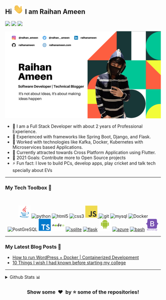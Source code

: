## Hi <img src="https://raw.githubusercontent.com/ABSphreak/ABSphreak/master/gifs/Hi.gif" width="33px"> I am Raihan Ameen
[<img height="30" src="https://img.shields.io/badge/twitter-%231DA1F2.svg?&style=for-the-badge&logo=twitter&logoColor=white" />][twitter]
[<img height="30" src="https://img.shields.io/badge/linkedin-blue.svg?&style=for-the-badge&logo=linkedin&logoColor=white" />][LinkedIn]
[<img height="30"  src="https://img.shields.io/badge/Instagram-%23E4405F.svg?style=for-the-badge&logo=Instagram&logoColor=white"/>][Instagram]

![alt text](https://github.com/raihanameen/raihanameen/blob/main/banner.png)


* 🔭 I am a Full Stack Developer with about 2 years of Professional Experience.
* 🌱 Experienced with frameworks like Spring Boot, Django, and Flask.
* 👯 Worked with technologies like Kafka, Docker, Kubernetes with Microservices based Applications.
* 💜 Currently attracted towards Cross Platform Application using Flutter.
* 🥅 2021 Goals: Contribute more to Open Source projects
* ⚡ Fun fact: I love to build PCs, develop apps, play cricket and talk tech specially about EVs

---

### My Tech Toolbox 🧰
<br>
<p align="center">
  <a href="https://www.java.com" target="_blank"><img src="https://raw.githubusercontent.com/devicons/devicon/master/icons/java/java-original.svg" alt="java" width="40" height="40" /></a>
  <img src="https://cdn3.iconfinder.com/data/icons/logos-and-brands-adobe/512/267_Python-512.png" alt="python" width="40" height="40"/> 
  <img src="https://upload.wikimedia.org/wikipedia/commons/thumb/6/61/HTML5_logo_and_wordmark.svg/512px-HTML5_logo_and_wordmark.svg.png" alt="html5" height="40"/> 
  <img src="https://upload.wikimedia.org/wikipedia/commons/thumb/d/d5/CSS3_logo_and_wordmark.svg/1200px-CSS3_logo_and_wordmark.svg.png" alt="css3" height="40"/> 
    <a href="https://developer.mozilla.org/en-US/docs/Web/JavaScript" target="_blank"><img src="https://raw.githubusercontent.com/devicons/devicon/master/icons/javascript/javascript-original.svg" alt="javascript" width="40" height="40" /> </a>
<img src="https://www.vectorlogo.zone/logos/git-scm/git-scm-icon.svg" alt="git" width="40" height="40"/> 
  <img src="https://i.pinimg.com/originals/50/f1/58/50f1582a95bdac10f1c3fa295c8b947b.png" alt="mysql" width="40" height="40"/>
  <img src="https://cdn3.iconfinder.com/data/icons/logos-and-brands-adobe/512/97_Docker-512.png" alt="Docker" width="40" height="40"/>
  <img src="https://upload.wikimedia.org/wikipedia/commons/2/29/Postgresql_elephant.svg" alt="PostGreSQL" width="40" height="40"/>
  <a href="https://www.typescriptlang.org/" target="_blank"><img src="https://raw.githubusercontent.com/devicons/devicon/master/icons/typescript/typescript-original.svg" alt="typescript" width="40" height="40" /></a>  
  <a href="https://nodejs.org" target="_blank"><img src="https://raw.githubusercontent.com/devicons/devicon/master/icons/nodejs/nodejs-original-wordmark.svg" alt="nodejs" width="40" height="40" /></a>
  <a href="https://www.sqlite.org/" target="_blank"><img src="https://www.vectorlogo.zone/logos/sqlite/sqlite-icon.svg" alt="sqlite" width="40" height="40" /></a>
  <a href="https://flask.palletsprojects.com/" target="_blank"><img src="https://www.vectorlogo.zone/logos/pocoo_flask/pocoo_flask-icon.svg" alt="flask" width="40" height="40" /></a>
  <a href="https://developer.android.com" target="_blank"><img src="https://raw.githubusercontent.com/devicons/devicon/master/icons/android/android-original-wordmark.svg" alt="android" width="40" height="40" /></a>
  <a href="https://azure.microsoft.com/en-in/" target="_blank"><img src="https://www.vectorlogo.zone/logos/microsoft_azure/microsoft_azure-icon.svg" alt="azure" width="40" height="40" /></a>
  <a href="https://www.gnu.org/software/bash/" target="_blank"><img src="https://www.vectorlogo.zone/logos/gnu_bash/gnu_bash-icon.svg" alt="bash" width="40" height="40" /></a>
  <a href="https://getbootstrap.com" target="_blank"><img src="https://raw.githubusercontent.com/devicons/devicon/master/icons/bootstrap/bootstrap-plain-wordmark.svg" alt="bootstrap" width="40" height="40" /></a>
</p>

--- 


### My Latest Blog Posts 🌱
<!-- BLOG-POST-LIST:START -->
- [How to run WordPress + Docker | Containerized Development](https://blog.raihanameen.com/how-to-run-wordpress-docker-or-containerized-development)
- [10 Things I wish I had known before starting my college](https://blog.raihanameen.com/10-things-i-wish-i-had-known-before-starting-my-college)
<!-- BLOG-POST-LIST:END -->

---

<details>
  <summary><solid>Github Stats 📊</solid></summary>
    <br>
    <p> <img src="https://profile-counter.glitch.me/{raihanameen}/count.svg" alt="Visitor Count"/>
    <br>
    <p> <img src="https://github-readme-stats.vercel.app/api?username=raihanameen&show_icons=true&theme=gotham" alt="Raihan Ameen | Stats" />
</details>

[twitter]: https://twitter.com/raihan__ameen
[Hashnode]: https://raihanameen.hashnode.dev
[gmail]: https://raihanameen7@gmail.com
[linkedin]: https://www.linkedin.com/in/raihanameen/
[Medium]: https://medium.com/@raihanameen
[Facebook]: https://www.facebook.com/raihanameen9
[Instagram]: http://www.instagram.com/raihan_ameen

<h3 align="center">Show some &nbsp;❤️&nbsp; by ⭐️ some of the repositories!</h3>

